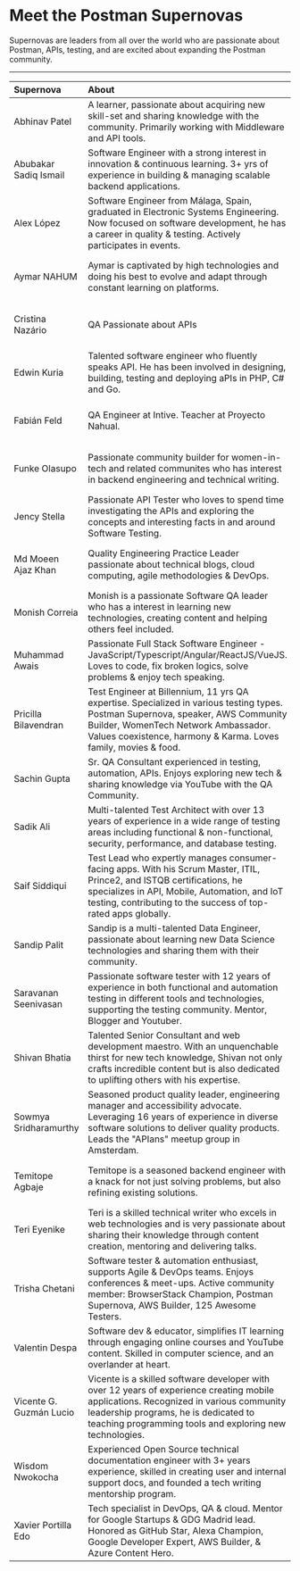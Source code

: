 # Meet the Postman Supernovas
Supernovas are leaders from all over the world who are passionate about Postman, APIs, testing, and are excited about expanding the Postman community.

---

| Supernova               | About                                                                                                                                                                                                                                       | Location                           | Links                                                                                                                                                                                                                                | Join Date      |
| :---                    | :---                                                                                                                                                                                                                                        | :----:                             | :----:                                                                                                                                                                                                                               | :----:         |
| Abhinav Patel           | A learner, passionate about acquiring new skill-set and sharing knowledge with the community. Primarily working with Middleware and API tools.                                                                                              | Bangalore, India                   | [Postman](https://www.postman.com/patelabhinav) <br> [Twitter](https://twitter.com/Patel2094Patel)                                                                                                                                   | September 2022 |
| Abubakar Sadiq Ismail   | Software Engineer with a strong interest in innovation & continuous learning. 3+ yrs of experience in building & managing scalable backend applications.                                                                                    | Yola, Nigeria                      | [Postman](https://www.postman.com/ismaelsadeeq) <br> [Twitter](https://twitter.com/sadeeq_ismaela) <br> [LinkedIn](https://www.linkedin.com/in/abubakharismail/) <br> [GitHub](github.com/ismaelsadeeq)                              | August 2022    |
| Alex López              | Software Engineer from Málaga, Spain, graduated in Electronic Systems Engineering. Now focused on software development, he has a career in quality & testing. Actively participates in events.                                              | Málaga, Spain                      | [Postman](https://www.postman.com/alopezari) <br> [Twitter](https://twitter.com/alopezari) <br> [LinkedIn](https://www.linkedin.com/in/alopezari/)                                                                                   | June 2021      |
| Aymar NAHUM             | Aymar is captivated by high technologies and doing his best to evolve and adapt through constant learning on platforms.                                                                                                                     | Canada                             | [Postman](https://www.postman.com/jecorde) <br> [Twitter](https://twitter.com/JeCorde) <br> [LinkedIn](https://www.linkedin.com/in/aymarnmyprofile/) <br> [GitHub](https://github.com/AymarN)                                        | December 2022  |
| Cristina Nazário        | QA Passionate about APIs                                                                                                                                                                                                                    | Rio de Janeiro, Brazil             | [Postman](https://www.postman.com/cmnazario) <br> [Twitter](https://twitter.com/cmnazariio) <br> [LinkedIn](https://www.linkedin.com/in/cristina-naz%C3%A1rio-15877567/) <br> [GitHub](https://github.com/crisnazario)               | March 2022     |
| Edwin Kuria             | Talented software engineer who fluently speaks API. He has been involved in designing, building, testing and deploying aPIs in PHP, C# and Go.                                                                                              | Nairobi, Kenya                     | [Postman](https://www.postman.com/edwinwkuria) <br> [Twitter](https://twitter.com/Ed_Kuria) <br> [LinkedIn](https://www.linkedin.com/in/edwin-w-kuria/) <br> [GitHub](https://github.com/edwinwkuria)                                | September 2023 | 
| Fabián Feld             | QA Engineer at Intive. Teacher at Proyecto Nahual.                                                                                                                                                                                          | Ciudad de Buenos Aires, Argentina  | [Postman](https://www.postman.com/naibafdlef) <br> [LinkedIn](https://www.linkedin.com/in/fabianfeld/)                                                                                                                               | June 2022      |
| Funke Olasupo           | Passionate community builder for women-in-tech and related communites who has interest in backend engineering and technical writing.                                                                                                        | Lagos, Nigeria                     | [Postman](https://www.postman.com/roxie-dev) <br> [Twitter](https://twitter.com/OlasupoFunke) <br> [LinkedIn](https://www.linkedin.com/in/olasupofunke/) <br> [GitHub](https://github.com/roxie-32)                                  | December 2022  |
| Jency Stella            | Passionate API Tester who loves to spend time investigating the APIs and exploring the concepts and interesting facts in and around Software Testing.                                                                                       | Kuala Lumpur, Malaysia             | [Postman](https://www.postman.com/jency26) <br> [Twitter](https://twitter.com/jencystella19) <br> [LinkedIn](https://www.linkedin.com/in/jency-stella/) <br> [GitHub](https://github.com/jency26)                                    | September 2023 | 
| Md Moeen Ajaz Khan      | Quality Engineering Practice Leader passionate about technical blogs, cloud computing, agile methodologies & DevOps.                                                                                                                        | Noida, India                       | [Postman](https://www.postman.com/mdmoeenajazkhan1) <br> [Twitter](https://twitter.com/mdmoeenajazkhan) <br> [LinkedIn](https://www.linkedin.com/in/mdmoeenajazkhan/) <br> [GitHub](https://github.com/codewithmmak)                 | February 2023  |
| Monish Correia          | Monish is a passionate Software QA leader who has a interest in learning new technologies, creating content and helping others feel included.                                                                                               | Mumbai, India                      | [Postman](https://www.postman.com/monishcorreia) <br> [Twitter](https://twitter.com/CorreiaMonish) <br> [LinkedIn](https://www.linkedin.com/in/monishcorreia/) <br> [GitHub](https://github.com/monishcorreia)                       | August 2023    |
| Muhammad Awais          | Passionate Full Stack Software Engineer - JavaScript/Typescript/Angular/ReactJS/VueJS. Loves to code, fix broken logics, solve problems & enjoy tech speaking.                                                                              | Karachi, Pakistan                  | [Postman](https://www.postman.com/muhammadawaisshaikh) <br> [Twitter](https://twitter.com/developerorium) <br> [LinkedIn](https://www.linkedin.com/in/muhammadawaisshaikh/) <br> [GitHub](https://github.com/muhammadawaisshaikh)    | August 2021    |
| Pricilla Bilavendran    | Test Engineer at Billennium, 11 yrs QA expertise. Specialized in various testing types. Postman Supernova, speaker, AWS Community Builder, WomenTech Network Ambassador. Values coexistence, harmony & Karma. Loves family, movies & food.  | Kuala Lumpur, Malaysia             | [Postman](https://www.postman.com/bpricilla) <br> [Twitter](https://twitter.com/pricillabelwin) <br> [LinkedIn](https://www.linkedin.com/in/pricilla-bilavendran/) <br> [GitHub](https://github.com/Pricilla09)                      | May 2021       |
| Sachin Gupta            | Sr. QA Consultant experienced in testing, automation, APIs. Enjoys exploring new tech & sharing knowledge via YouTube with the QA Community.                                                                                                | Bangalore, India                   | [Postman](https://www.postman.com/sachingupta88) <br> [Twitter](https://twitter.com/SachinGuptaIT) <br> [LinkedIn](https://www.linkedin.com/in/sachinguptait/) <br> [GitHub](https://github.com/sachinguptait)                       | March 2023     |
| Sadik Ali               | Multi-talented Test Architect with over 13 years of experience in a wide range of testing areas including functional & non-functional, security, performance, and database testing.                                                         | Noida, India                       | [Postman](https://www.postman.com/sadikali01) <br> [Twitter](https://twitter.com/Sadikpbh) <br> [LinkedIn](https://www.linkedin.com/in/sadikali-4a118732/) <br> [GitHub](https://github.com/sadikali1)                               | June 2023      |
| Saif Siddiqui           | Test Lead who expertly manages consumer-facing apps. With his Scrum Master, ITIL, Prince2, and ISTQB certifications, he specializes in API, Mobile, Automation, and IoT testing, contributing to the success of top-rated apps globally.    | Kuala Lumpur, Malaysia             | [Postman](https://www.postman.com/saifsms91) <br> [Twitter](http://twitter.com/saifsms91) <br> [LinkedIn](https://www.linkedin.com/in/saifsms91/) <br> [GitHub](https://github.com/saifsms91)                                        | May 2023       |
| Sandip Palit            | Sandip is a multi-talented Data Engineer, passionate about learning new Data Science technologies and sharing them with their community.                                                                                                    | Kolkata, India                     | [Postman](https://www.postman.com/sandippalit) <br> [Twitter](https://twitter.com/SandipPalit_) <br> [LinkedIn](https://www.linkedin.com/in/sandip-palit/) <br> [GitHub](https://github.com/SandipPalit)                             | June 2023      |
| Saravanan Seenivasan    | Passionate software tester with 12 years of experience in both functional and automation testing in different tools and technologies, supporting the testing community. Mentor, Blogger and Youtuber.                                       | Chennai, India                     | [Postman](https://www.postman.com/sseenivasan89) <br> [Twitter](https://twitter.com/sseenivasan89) <br> [LinkedIn](https://www.linkedin.com/in/sseenivasan89/) <br> [GitHub](https://github.com/sseenivasan89)                       | March 2022     |
| Shivan Bhatia           | Talented Senior Consultant and web development maestro. With an unquenchable thirst for new tech knowledge, Shivan not only crafts incredible content but is also dedicated to uplifting others with his expertise.                         | Amritsar, India                    | [Postman](https://www.postman.com/shivan001) <br> [Twitter](https://twitter.com/shivanbhatia) <br> [LinkedIn](https://www.linkedin.com/in/shivan-bhatia-93221017/)                                                                   | September 2023 | 
| Sowmya Sridharamurthy   | Seasoned product quality leader, engineering manager and accessibility advocate. Leveraging 16 years of experience in diverse software solutions to deliver quality products. Leads the "APIans" meetup group in Amsterdam.                 | Amsterdam, Netherlands             | [Postman](https://www.postman.com/sowmya101) <br> [Twitter](https://twitter.com/Someoooww) <br> [LinkedIn](https://www.linkedin.com/in/sowmyasridharamurthy/)                                                                        | May 2022       |
| Temitope Agbaje         | Temitope is a seasoned backend engineer with a knack for not just solving problems, but also refining existing solutions.                                                                                                                   | Lagos, United Nigeria              | [Postman](https://www.postman.com/temitopeagbaje) <br> [Twitter](https://twitter.com/Ag_Tope) <br> [LinkedIn](https://www.linkedin.com/in/temitope-agbaje/) <br> [GitHub](https://github.com/TemitopeAgbaje)                         | August 2023    |
| Teri Eyenike            | Teri is a skilled technical writer who excels in web technologies and is very passionate about sharing their knowledge through content creation, mentoring and delivering talks.                                                            | Lagos, United Nigeria              | [Postman](https://www.postman.com/terieyenike) <br> [Twitter](https://twitter.com/terieyenike) <br> [LinkedIn](https://linkedin.com/in/terieyenike) <br> [GitHub](https://github.com/terieyenike)                                    | August 2023    |
| Trisha Chetani          | Software tester & automation enthusiast, supports Agile & DevOps teams. Enjoys conferences & meet-ups. Active community member: BrowserStack Champion, Postman Supernova, AWS Builder, 125 Awesome Testers.                                 | Germany                            | [Postman](https://www.postman.com/trishachetani) <br> [Twitter](https://twitter.com/TrishaChetani) <br> [LinkedIn](https://www.linkedin.com/in/trishachetani/) <br> [GitHub](https://github.com/TrishaChetani)                       | June 2022      |
| Valentin Despa          | Software dev & educator, simplifies IT learning through engaging online courses and YouTube content. Skilled in computer science, and an overlander at heart.                                                                               | Frankfurt, Germany                 | [Postman](https://www.postman.com/vdespa) <br> [Twitter](https://twitter.com/vdespa) <br> [LinkedIn](https://www.linkedin.com/in/vdespa/) <br> [GitHub](https://github.com/vdespa)                                                   | March 2021     |
| Vicente G. Guzmán Lucio | Vicente is a skilled software developer with over 12 years of experience creating mobile applications. Recognized in various community leadership programs, he is dedicated to teaching programming tools and exploring new technologies.   | México City, México                | [Postman](https://www.postman.com/vggl01) <br> [Twitter](https://twitter.com/luciomsp) <br> [LinkedIn](https://www.linkedin.com/in/vggl01) <br> [GitHub](https://github.com/luciomsp)                                                | August 2023    |
| Wisdom Nwokocha         | Experienced Open Source technical documentation engineer with 3+ years experience, skilled in creating user and internal support docs, and founded a tech writing mentorship program.                                                       | Nigeria                            | [Postman](https://www.postman.com/wise4rmgod) <br> [Twitter](https://twitter.com/Joklinztech) <br> [LinkedIn](https://www.linkedin.com/in/wisdom-nwokocha-76212a77/)                                                                 | May 2023       |
| Xavier Portilla Edo     | Tech specialist in DevOps, QA & cloud. Mentor for Google Startups & GDG Madrid lead. Honored as GitHub Star, Alexa Champion, Google Developer Expert, AWS Builder, & Azure Content Hero.                                                    | Madrid, Spain                      | [Postman](https://www.postman.com/xavidop) <br> [Twitter](https://twitter.com/xavidop) <br> [LinkedIn](https://www.linkedin.com/in/xavierportillaedo/) <br> [GitHub](https://github.com/xavidop)                                     | October 2023   | 
